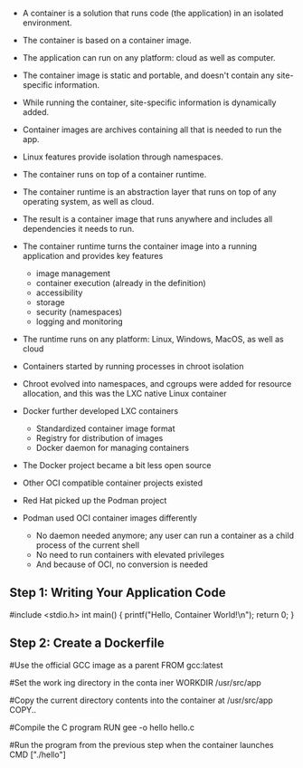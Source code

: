 
- A container is a solution that runs code (the application) in an isolated environment.
- The container is based on a container image.
- The application can run on any platform: cloud as well as computer.
- The container image is static and portable, and doesn't contain any site-specific information.
- While running the container, site-specific information is dynamically added.
- Container images are archives containing all that is needed to run the app.
- Linux features provide isolation through namespaces.
- The container runs on top of a container runtime.
- The container runtime is an abstraction layer that runs on top of any operating system, as well as cloud.
- The result is a container image that runs anywhere and includes all dependencies it needs to run.
- The container runtime turns the container image into a running application and provides key features
  - image management
  - container execution (already in the definition)
  - accessibility
  - storage
  - security (namespaces)
  - logging and monitoring
- The runtime runs on any platform: Linux, Windows, MacOS, as well as cloud

- Containers started by running processes in chroot isolation
- Chroot evolved into namespaces, and cgroups were added for resource allocation, and this was the LXC native Linux container
- Docker further developed LXC containers
  - Standardized container image format
  - Registry for distribution of images
  - Docker daemon for managing containers
- The Docker project became a bit less open source
- Other OCI compatible container projects existed
- Red Hat picked up the Podman project
- Podman used OCI container images differently
  - No daemon needed anymore; any user can run a container as a child process of the current shell
  - No need to run containers with elevated privileges
  - And because of OCI, no conversion is needed

## Step 1: Writing Your Application Code
#include <stdio.h>
int main() {
printf("Hello, Container World!\n"); return 0;
}
## Step 2: Create a Dockerfile
#Use the official GCC image as a parent FROM gcc:latest


#Set the work ing directory in the conta iner WORKDIR  /usr/src/app


#Copy the current directory contents into the container at /usr/src/app COPY..


#Compile the C program RUN gee -o hello hello.c


#Run the program from the previous step when the container launches
CMD ["./hello"]

